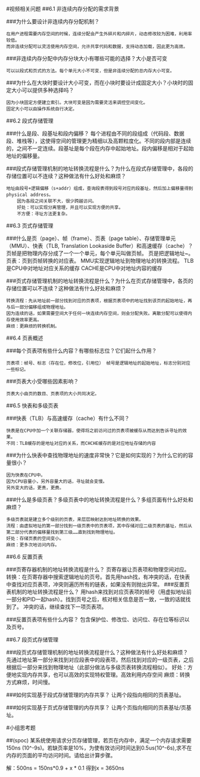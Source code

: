 #视频相关问题
##6.1 非连续内存分配的需求背景

###为什么要设计非连续内存分配机制？

	在用户进程需要内存空间的时候，连续分配会产生外碎片和内碎片，动态修改较为困难，利用率较低。
	而非连续分配可以灵活使用内存空间，允许共享代码和数据，支持动态加载，因此更为高效。
	
###非连续内存分配中内存分块大小有哪些可能的选择？大小是否可变
	
	可以以段式和页式的方法。每个单元大小不可变，但是非连续分配的总内存大小可变。
	
###为什么在大块时要设计大小可变，而在小块时要设计成固定大小？小块时的固定大小可以提供多种选择吗？
	
	因为小块固定方便建立索引。大块可变是因为需要灵活来调控空间变化。
	固定大小可以由操作系统自行决定。
	
##6.2 段式存储管理

###什么是段、段基址和段内偏移？
	每个进程由不同的段组成（代码段、数据段、堆栈等），这使得空间的管理更为精细以及高颗粒度化。不同的段内部是连续的，之间不一定连续。段基址是每个段在内存中起始地址。段内偏移是相对于起始地址的偏移量。

###段式存储管理机制的地址转换流程是什么？为什么在段式存储管理中，各段的存储位置可以不连续？这种做法有什么好处和麻烦？

	地址由段号+逻辑偏移（s+addr）组成，查询段表得到段号对应的段基址，然后加上偏移量得到physical address。
		因为各段之间关联不大，很少跨越访问。
		好处：可以实现分离管理，并且可以实现方便的共享。
		不方便：寻址方法更复杂。

##6.3 页式存储管理

###什么是页（page）、帧（frame）、页表（page table）、存储管理单元（MMU）、快表（TLB, Translation Lookaside Buffer）和高速缓存（cache）？
	页帧是把物理内存分成了一个一个单元，每个单元叫做页帧。
	页是把逻辑地址~。
	页表：页到页帧转换的对应表。
	MMU实现逻辑地址到物理地址的转换流程。
	TLB是CPU中对地址对应关系的缓存
	CACHE是CPU中对地址内容的缓存

###页式存储管理机制的地址转换流程是什么？为什么在页式存储管理中，各页的存储位置可以不连续？这种做法有什么好处和麻烦？

	转换流程：先从地址前一部分找到对应的页表项，根据页表项中的地址找到该页的起始地址，再与后一部分偏移组成物理地址。
	因为连续的话，如果需要空间大于任何一块连续内存空间，则会分配失败。离散分配可以使得内存使用效率更高。
	麻烦：更麻烦的转换机制。

##6.4 页表概述

###每个页表项有些什么内容？有哪些标志位？它们起什么作用？
	
	页表项：帧号、标志（存在位，修改位，引用位） 帧号是逻辑地址的起始地址，标志分别对应一些标记。
	
###页表大小受哪些因素影响？

	页表大小由页的数目、页表项的大小共同决定。
	
##6.5 快表和多级页表

###快表（TLB）与高速缓存（cache）有什么不同？

	快表是在CPU中加一个关联存储器，使得将之前访问过的页表项被缓存从而达到告诉寻址的效果。
	不同：TLB缓存的是地址对应的关系，而CHCHE缓存的是对应地址存储的内容
	
###为什么快表中查找物理地址的速度非常快？它是如何实现的？为什么它的的容量很小？

	因为快表在CPU中。
	因为CPU容量小，另外容量大的话，寻址就会变慢。
	另外变大的话，更贵，更费。
	
###什么是多级页表？多级页表中的地址转换流程是什么？多组页面有什么好处和麻烦？

	多级页表就是建立多个级别的页表，来层层映射达到地址转换的效果。
	流程：由虚拟地址的第一部分找到一级页表中的页表项，其中存储对应二级页表的基址，然后从第二部分代表的偏移量找到第三级……直到找到物理地址。
	好处：存储页表的空间变小。
	麻烦：更多次地访问内存。
	
##6.6 反置页表

###页寄存器机制的地址转换流程是什么？
	页寄存器让页表项和物理空间对应。
	转换：在页寄存器中搜索逻辑地址的页号。首先用hash找，有冲突的话，在快表中查找对应页表项，冲突则遍历所有的链表，如果没有则抛出异常。	
###反置页表机制的地址转换流程是什么？
	用hash来找到对应页表项的帧号（用虚拟地址前一部分和PID一起hash）。找到页号之后，核对相关信息是否一致，一致的话就找到了。
	冲突的话，继续查找下一项页表项。

###反置页表项有些什么内容？
	包含保护位、修改位、访问位、存在位等标识以及页号。

##6.7 段页式存储管理

###段页式存储管理机制的地址转换流程是什么？这种做法有什么好处和麻烦？
	先通过地址第一部分来找到对应段表中的段表项，然后找到对应的一级页表，之后根据后一部分来找到物理地址（此部分做法与多级页表转换流程相似）。
	好处：方便地实现内存共享，也可以高效的实现特权管理。高效利用内存空间
	麻烦：转换方式麻烦，时间慢。
	
###如何实现基于段式存储管理的内存共享？
	让两个段指向相同的页表基址。
	
###如何实现基于页式存储管理的内存共享？
	让两个页指向相同的页表基址/页基址。
	
#小组思考题

##(spoc) 某系统使用请求分页存储管理，若页在内存中，满足一个内存请求需要150ns (10^-9s)。若缺页率是10%，为使有效访问时间达到0.5us(10^-6s),求不在内存的页面的平均访问时间。请给出计算步骤。

解：500ns = 150ns*0.9 + x * 0.1
得到x = 3650ns


